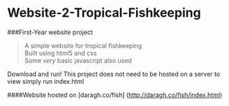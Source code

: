 # Website-2-Tropical-Fishkeeping
###First-Year website project
> A simple website for tropical fishkeeping  
> Built using html5 and css  
> Some *very* basic javascript also used  

Download and run!
This project does not need to be hosted on a server
to view simply run index.html

####Website hosted on [daragh.co/fish] (http://daragh.co/fish/index.html)

